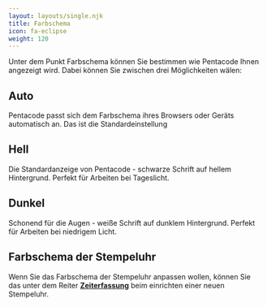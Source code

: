 ```yaml
---
layout: layouts/single.njk
title: Farbschema
icon: fa-eclipse
weight: 120
---
```


Unter dem Punkt Farbschema können Sie bestimmen wie Pentacode Ihnen angezeigt wird. Dabei können Sie zwischen drei Möglichkeiten wälen:

## Auto

Pentacode passt sich dem Farbschema ihres Browsers oder Geräts automatisch an. Das ist die Standardeinstellung

## Hell

Die Standardanzeige von Pentacode - schwarze Schrift auf hellem Hintergrund. Perfekt für Arbeiten bei Tageslicht.

## Dunkel

Schonend für die Augen - weiße Schrift auf dunklem Hintergrund. Perfekt für Arbeiten bei niedrigem Licht.

## Farbschema der Stempeluhr

Wenn Sie das Farbschema der Stempeluhr anpassen wollen, können Sie das unter dem Reiter [**Zeiterfassung**](/handbuch/zeiterfassung/index.md) beim einrichten einer neuen Stempeluhr.
 